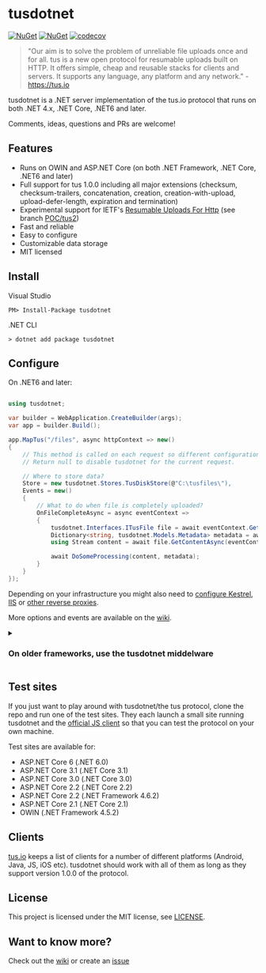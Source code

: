 # tusdotnet

[![NuGet](https://img.shields.io/nuget/v/tusdotnet.svg?color=blue&style=popout-square)](https://www.nuget.org/packages/tusdotnet) [![NuGet](https://img.shields.io/nuget/dt/tusdotnet.svg?color=blue&style=popout-square)](https://www.nuget.org/packages/tusdotnet) [![codecov](https://img.shields.io/codecov/c/github/tusdotnet/tusdotnet.svg?color=blue&style=popout-square)](https://codecov.io/gh/tusdotnet/tusdotnet)

>"Our aim is to solve the problem of unreliable file uploads once and for all. tus is a new open protocol for resumable uploads built on HTTP. It offers simple, cheap and reusable stacks for clients and servers. It supports any language, any platform and any network." - https://tus.io

tusdotnet is a .NET server implementation of the tus.io protocol that runs on both .NET 4.x, .NET Core, .NET6 and later.

Comments, ideas, questions and PRs are welcome!

## Features

* Runs on OWIN and ASP.NET Core (on both .NET Framework, .NET Core, .NET6 and later)
* Full support for tus 1.0.0 including all major extensions (checksum, checksum-trailers, concatenation, creation, creation-with-upload, upload-defer-length, expiration and termination)
* Experimental support for IETF's [Resumable Uploads For Http](https://datatracker.ietf.org/doc/draft-ietf-httpbis-resumable-upload/) (see branch [POC/tus2](https://github.com/tusdotnet/tusdotnet/tree/POC/tus2))
* Fast and reliable
* Easy to configure
* Customizable data storage
* MIT licensed

## Install

Visual Studio

``PM> Install-Package tusdotnet``

.NET CLI

``> dotnet add package tusdotnet``

## Configure

On .NET6 and later:
```csharp

using tusdotnet;

var builder = WebApplication.CreateBuilder(args);
var app = builder.Build();

app.MapTus("/files", async httpContext => new()
{
    // This method is called on each request so different configurations can be returned per user, domain, path etc.
    // Return null to disable tusdotnet for the current request.

    // Where to store data?
    Store = new tusdotnet.Stores.TusDiskStore(@"C:\tusfiles\"),
    Events = new()
    {
        // What to do when file is completely uploaded?
        OnFileCompleteAsync = async eventContext =>
        {
            tusdotnet.Interfaces.ITusFile file = await eventContext.GetFileAsync();
            Dictionary<string, tusdotnet.Models.Metadata> metadata = await file.GetMetadataAsync(eventContext.CancellationToken);
            using Stream content = await file.GetContentAsync(eventContext.CancellationToken);

            await DoSomeProcessing(content, metadata);
        }
    }
});

```

 Depending on your infrastructure you might also need to [configure Kestrel](https://github.com/tusdotnet/tusdotnet/wiki/Configure-Kestrel), [IIS](https://github.com/tusdotnet/tusdotnet/wiki/Configure-IIS) or [other reverse proxies](https://github.com/tusdotnet/tusdotnet/wiki/Configure-other-reverse-proxies). 
 
 More options and events are available on the [wiki](https://github.com/tusdotnet/tusdotnet/wiki/Configuration).

<details>
<summary><h3>On older frameworks, use the tusdotnet middelware</h3></summary>

Create your Startup class as you would normally do. Add a using statement for `tusdotnet` and run `UseTus` on the app builder. Depending on your infrastructure you might also need to [configure Kestrel](https://github.com/tusdotnet/tusdotnet/wiki/Configure-Kestrel), [IIS](https://github.com/tusdotnet/tusdotnet/wiki/Configure-IIS) or [other reverse proxies](https://github.com/tusdotnet/tusdotnet/wiki/Configure-other-reverse-proxies).  More options and events are available on the [wiki](https://github.com/tusdotnet/tusdotnet/wiki/Configuration).

```csharp

app.UseTus(httpContext => new DefaultTusConfiguration
{
    // This method is called on each request so different configurations can be returned per user, domain, path etc.
    // Return null to disable tusdotnet for the current request.

    // c:\tusfiles is where to store files
    Store = new TusDiskStore(@"C:\tusfiles\"),
    // On what url should we listen for uploads?
    UrlPath = "/files",
    Events = new Events
    {
        OnFileCompleteAsync = async eventContext =>
        {
            ITusFile file = await eventContext.GetFileAsync();
            Dictionary<string, Metadata> metadata = await file.GetMetadataAsync(eventContext.CancellationToken);
            using Stream content = await file.GetContentAsync(eventContext.CancellationToken);

            await DoSomeProcessing(content, metadata);
        }
    }
});

```
</details>

## Test sites

If you just want to play around with tusdotnet/the tus protocol, clone the repo and run one of the test sites. They each launch a small site running tusdotnet and the [official JS client](https://github.com/tus/tus-js-client) so that you can test the protocol on your own machine. 

Test sites are available for:

* ASP.NET Core 6 (.NET 6.0)
* ASP.NET Core 3.1 (.NET Core 3.1)
* ASP.NET Core 3.0 (.NET Core 3.0)
* ASP.NET Core 2.2 (.NET Core 2.2)
* ASP.NET Core 2.2 (.NET Framework 4.6.2)
* ASP.NET Core 2.1 (.NET Core 2.1)
* OWIN (.NET Framework 4.5.2)

## Clients

[tus.io](http://tus.io/implementations.html) keeps a list of clients for a number of different platforms (Android, Java, JS, iOS etc). tusdotnet should work with all of them as long as they support version 1.0.0 of the protocol.

## License

This project is licensed under the MIT license, see [LICENSE](LICENSE).

## Want to know more?

Check out the [wiki](https://github.com/tusdotnet/tusdotnet/wiki) or create an [issue](https://github.com/tusdotnet/tusdotnet/issues)
